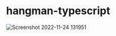# hangman-typescript

![Screenshot 2022-11-24 131951](https://user-images.githubusercontent.com/106694506/203847150-9cd8aa7c-d5bf-4c42-b854-c45e22204c79.png)
